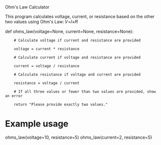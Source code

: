 Ohm's Law Calculator

This program calculates voltage, current, or resistance based on the other two values using Ohm's Law: 
𝑉=𝐼×𝑅

def ohms_law(voltage=None, current=None, resistance=None):

        # Calculate voltage if current and resistance are provided
        
        voltage = current * resistance
        
        # Calculate current if voltage and resistance are provided
        
        current = voltage / resistance
        
        # Calculate resistance if voltage and current are provided
        
        resistance = voltage / current
        
        # If all three values or fewer than two values are provided, show an error
        
        return "Please provide exactly two values."

# Example usage
ohms_law(voltage=10, resistance=5)
ohms_law(current=2, resistance=5)
